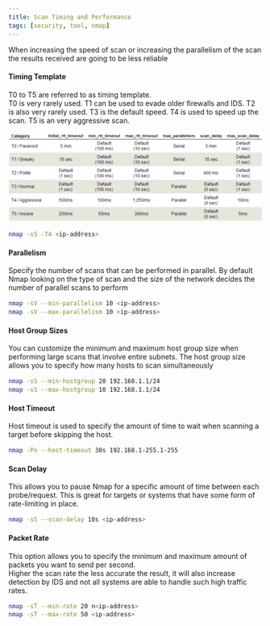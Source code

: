 ```yaml
---
title: Scan Timing and Performance
tags: [security, tool, nmap]
---
```


When increasing the speed of scan or increasing the parallelism of the scan the results received are going to be less reliable

#### Timing Template

T0 to T5 are referred to as timing template.  
T0 is very rarely used. T1 can be used to evade older firewalls and IDS. T2 is also very rarely used. T3 is the default speed. T4 is used to speed up the scan. T5 is an very aggressive scan.

![Nmap Timing Template|600](../../images/nmap-timing-template.png)

````bash
nmap -sS -T4 <ip-address>
````

#### Parallelism

Specify the number of scans that can be performed in parallel. By default Nmap looking on the type of scan and the size of the network decides the number of parallel scans to perform

````bash
nmap -sV --min-parallelism 10 <ip-address>
nmap -sV --max-parallelism 10 <ip-address>
````

#### Host Group Sizes

You can customize the minimum and maximum host group size when performing large scans that involve entire subnets. The host group size allows you to specify how many hosts to scan simultaneously

````bash
nmap -sS --min-hostgroup 20 192.168.1.1/24
nmap -sS --max-hostgroup 10 192.168.1.1/24
````

#### Host Timeout

Host timeout is used to specify the amount of time to wait when scanning a target before skipping the host.

````bash
nmap -Pn --host-timeout 30s 192.168.1-255.1-255
````

#### Scan Delay

This allows you to pause Nmap for a specific amount of time between each probe/request. This is great for targets or systems that have some form of rate-limiting in place.

````bash
nmap -sS --scan-delay 10s <ip-address>
````

#### Packet Rate

This option allows you to specify the minimum and maximum amount of packets you want to send per second.  
Higher the scan rate the less accurate the result, it will also increase detection by IDS and not all systems are able to handle such high traffic rates.

````bash
nmap -sT --min-rate 20 n<ip-address>
nmap -sT --max-rate 50 <ip-address>
````